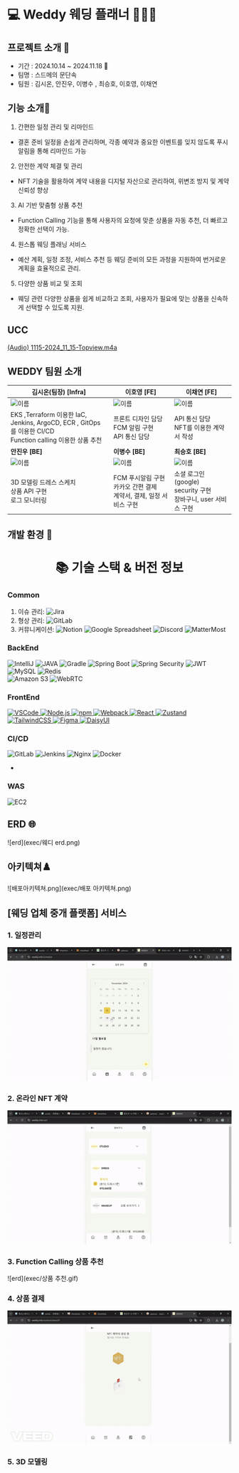 # 💻 Weddy 웨딩 플래너 🏄🏻‍♂️

## 프로젝트 소개 🌱
- 기간 : 2024.10.14 ~ 2024.11.18 💞️
- 팀명 : 스드메의 문단속
- 팀원 : 김시온, 안진우, 이병수 , 최승호, 이호영, 이채연

## 기능 소개🌱

1. 간편한 일정 관리 및 리마인드
- 결혼 준비 일정을 손쉽게 관리하며, 각종 예약과 중요한 이벤트를 잊지 않도록 푸시 알림을 통해 리마인드 가능

2. 안전한 계약 체결 및 관리
- NFT 기술을 활용하여 계약 내용을 디지털 자산으로 관리하여, 위변조 방지 및 계약 신뢰성 향상

3. AI 기반 맞춤형 상품 추천
- Function Calling 기능을 통해 사용자의 요청에 맞춘 상품을 자동 추천, 더 빠르고 정확한 선택이 가능.

4. 원스톱 웨딩 플래닝 서비스
- 예산 계획, 일정 조정, 서비스 추천 등 웨딩 준비의 모든 과정을 지원하여 번거로운 계획을 효율적으로 관리.

5. 다양한 상품 비교 및 조회
- 웨딩 관련 다양한 상품을 쉽게 비교하고 조회, 사용자가 필요에 맞는 상품을 신속하게 선택할 수 있도록 지원.


## UCC
[(Audio) 1115-2024_11_15-Topview.m4a](..%2F..%2F..%2F..%2FDownloads%2F%28Audio%29%201115-2024_11_15-Topview.m4a)
## WEDDY 팀원 소개

| **김시온(팀장) [Infra]**                                                                                    | **이호영** [FE]                                                     | **이채연** [FE]                                                 |
|--------------------------------------------------------------------------------------------------------|------------------------------------------------------------------|--------------------------------------------------------------|
| ![이름](https://avatars.githubusercontent.com/u/30633116?v=4)                                            | ![이름](https://avatars.githubusercontent.com/u/156279322?v=4)     | ![이름](https://avatars.githubusercontent.com/u/156265425?v=4) |
| EKS ,Terraform 이용한 IaC,<br/> Jenkins, ArgoCD, ECR , GitOps 를 이용한 CI/CD <br> Function calling 이용한 상품 추천 | 프론트 디자인 담당 <br> FCM 알림 구현 <br> API 통신 담당                         | API 통신 담당 <br> NFT를 이용한 계약서 작성<br>                           |
| **안진우 [BE]**                                                                                           | **이병수 [BE]**                                                     | **최승호 [BE]**                                                 |
| ![이름](https://avatars.githubusercontent.com/u/66781422?v=4)                                            | ![이름<br/>](https://avatars.githubusercontent.com/u/75319125?v=4) | ![이름](https://avatars.githubusercontent.com/u/148317140?v=4) |
| 3D 모델링 드레스 스케치<br> 상품 API 구현 <br> 로그 모니터링                                                              | FCM 푸시알림 구현 <br> 카카오 간편 결제 <br> 계약서, 결제, 일정 서비스 구현               | 소셜 로그인(google) <br> security 구현 <br> 장바구니, user 서비스 구현       |



## 개발 환경 👀

<div align=center>
    <h1>📚 기술 스택 & 버전 정보</h1>
</div>

### Common

1. 이슈 관리: ![Jira](https://img.shields.io/badge/jira-blue?style=for-the-badge&logo=jira&logoColor=white)
2. 형상 관리: ![GitLab](https://img.shields.io/badge/gitlab-orange?style=for-the-badge&logo=gitlab&logoColor=white)
3. 커뮤니케이션: ![Notion](https://img.shields.io/badge/Notion-%23000000.svg?style=for-the-badge&logo=notion&logoColor=white) ![Google Spreadsheet](https://img.shields.io/badge/spread%20sheet-white?style=for-the-badge&logo=google&logoColor=black) ![Discord](https://img.shields.io/badge/discord-5865F2.svg?style=for-the-badge&logo=discord&logoColor=white) ![MatterMost](https://img.shields.io/badge/mattermost-0058CC?style=for-the-badge&logo=mattermost&logoColor=white)

### BackEnd

![IntelliJ](https://img.shields.io/badge/intellij-black?style=for-the-badge&logo=intellijidea&logoColor=white)
![JAVA](https://img.shields.io/badge/JAVA-red?style=for-the-badge&logo=java&logoColor=black)
![Gradle](https://img.shields.io/badge/gradle-black?style=for-the-badge&logo=gradle&logoColor=white)
![Spring Boot](https://img.shields.io/badge/spring%20boot-green?style=for-the-badge&logo=springboot&logoColor=white)
![Spring Security](https://img.shields.io/badge/spring%20security-green?style=for-the-badge&logo=springsecurity&logoColor=white)
![JWT](https://img.shields.io/badge/JWT-black?style=for-the-badge&logo=JWT&logoColor=white)
![MySQL](https://img.shields.io/badge/mysql-blue?style=for-the-badge&logo=mysql&logoColor=white)
![Redis](https://img.shields.io/badge/Redis-DC382D?style=for-the-badge&logo=Redis&logoColor=white)  
![Amazon S3](https://img.shields.io/badge/amazone%20s3-red?style=for-the-badge&logo=amazons3&logoColor=white)
![WebRTC](https://img.shields.io/badge/webRTC-green?style=for-the-badge&logo=webrtc&logoColor=white)



### FrontEnd

[![VSCode](https://img.shields.io/badge/vscode-blue?style=for-the-badge&logo=vscode&logoColor=blue)
![Node.js](https://img.shields.io/badge/nodejs-green?style=for-the-badge&logo=node.js&logoColor=white)
![npm](https://img.shields.io/badge/npm-red?style=for-the-badge&logo=npm&logoColor=#CB3837)
![Webpack](https://img.shields.io/badge/webpack-black?style=for-the-badge&logo=webpack&logoColor=#8DD6F9)
![React](https://img.shields.io/badge/react-blue?style=for-the-badge&logo=react&logoColor=#61DAFB)
![Zustand](https://img.shields.io/badge/zustand-orange?style=for-the-badge&logo=zustand&logoColor=white)
![TailwindCSS](https://img.shields.io/badge/tailwindcss-blue?style=for-the-badge&logo=tailwindcss&logoColor=#06B6D4)
![Figma](https://img.shields.io/badge/figma-white?style=for-the-badge&logo=figma&logoColor=#F24E1E)
![DaisyUI](https://img.shields.io/badge/daisyui-yellow?style=for-the-badge&logo=daisyui&logoColor=#5A0EF8)
]()

### CI/CD

![GitLab](https://img.shields.io/badge/gitlab-orange?style=for-the-badge&logo=gitlab&logoColor=white)
![Jenkins](https://img.shields.io/badge/jenkins-red?style=for-the-badge&logo=jenkins&logoColor=black)
![Nginx](https://img.shields.io/badge/nginx-green?style=for-the-badge&logo=nginx&logoColor=black)
![Docker](https://img.shields.io/badge/docker-skyblue?style=for-the-badge&logo=docker&logoColor=blue)

-

### WAS

![EC2](https://img.shields.io/badge/EC2-white?style=for-the-badge&logo=amazonec2&logoColor=red)

## ERD 🌐

![erd](exec/웨디 erd.png)

## 아키텍쳐♟️
![배포아키텍쳐.png](exec/배포 아키텍쳐.png)
## [웨딩 업체 중개 플랫폼] 서비스
### 1. 일정관리
![erd](exec/일정.gif)
### 2. 온라인 NFT 계약
![erd](exec/계약.gif)
### 3. Function Calling 상품 추천
![erd](exec/상품 추천.gif)
### 4. 상품 결제
![erd](exec/결제.gif)
### 5. 3D 모델링